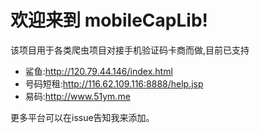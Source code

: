 # 欢迎来到 mobileCapLib!

该项目用于各类爬虫项目对接手机验证码卡商而做,目前已支持

 - 鲨鱼:http://120.79.44.146/index.html
 - 号码短租:http://116.62.109.116:8888/help.jsp
 - 易码:http://www.51ym.me

更多平台可以在issue告知我来添加。
